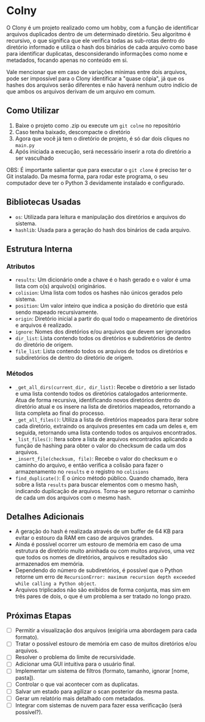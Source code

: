 # Colny

O Clony é um projeto realizado como um hobby, com a função de identificar arquivos duplicados dentro de um determinado diretório. Seu algoritmo é recursivo, o que significa que ele verifica todas as sub-rotas dentro do diretório informado e utiliza o hash dos binários de cada arquivo como base para identificar duplicatas, desconsiderando informações como nome e metadados, focando apenas no conteúdo em si.

Vale mencionar que em caso de variações mínimas entre dois arquivos, pode ser impossível para o Clony identificar a "quase cópia", já que os hashes dos arquivos serão diferentes e não haverá nenhum outro indício de que ambos os arquivos derivam de um arquivo em comum.

## Como Utilizar
1. Baixe o projeto como .zip ou execute um `git colne` no repositório
2. Caso tenha baixado, descompacte o diretório
3. Agora que você já tem o diretório de projeto, é só dar dois cliques no `main.py`
4. Após iniciada a execução, será necessário inserir a rota do diretório a ser vasculhado

OBS: É importante salientar que para executar o `git clone` é preciso ter o Git instalado. Da mesma forma, para rodar este programa, o seu computador deve ter o Python 3 devidamente instalado e configurado.

## Bibliotecas Usadas
- `os`: Utilizada para leitura e manipulação dos diretórios e arquivos do sistema.
- `hashlib`: Usada para a geração do hash dos binários de cada arquivo.

## Estrutura Interna

### Atributos
- `results`: Um dicionário onde a chave é o hash gerado e o valor é uma lista com o(s) arquivo(s) originários.
- `colision`: Uma lista com todos os hashes não únicos gerados pelo sistema.
- `position`: Um valor inteiro que indica a posição do diretório que está sendo mapeado recursivamente.
- `origin`: Diretório inicial a partir do qual todo o mapeamento de diretórios e arquivos é realizado.
- `ignore`: Nomes dos diretórios e/ou arquivos que devem ser ignorados
- `dir_list`: Lista contendo todos os diretórios e subdiretórios de dentro do diretório de origem.
- `file_list`: Lista contendo todos os arquivos de todos os diretórios e subdiretórios de dentro do diretório de origem.

### Métodos
- `_get_all_dirs(current_dir, dir_list)`: Recebe o diretório a ser listado e uma lista contendo todos os diretórios catalogados anteriormente. Atua de forma recursiva, identificando novos diretórios dentro do diretório atual e os insere na lista de diretórios mapeados, retornando a lista completa ao final do processo.
- `_get_all_files()`: Utiliza a lista de diretórios mapeados para iterar sobre cada diretório, extraindo os arquivos presentes em cada um deles e, em seguida, retornando uma lista contendo todos os arquivos encontrados.
- `_list_files()`: Itera sobre a lista de arquivos encontrados aplicando a função de hashing para obter o valor do checksum de cada um dos arquivos.
- `_insert_file(checksum, file)`: Recebe o valor do checksum e o caminho do arquivo, e então verifica a colisão para fazer o armazenamento no `results` e o registro no `colisions`
- `find_duplicate()`: É o único método público. Quando chamado, itera sobre a lista `results` para buscar elementos com o mesmo hash, indicando duplicação de arquivos. Torna-se seguro retornar o caminho de cada um dos arquivos com o mesmo hash.

## Detalhes Adicionais
- A geração do hash é realizada através de um buffer de 64 KB para evitar o estouro da RAM em caso de arquivos grandes.
- Ainda é possível ocorrer um estouro de memória em caso de uma estrutura de diretório muito aninhada ou com muitos arquivos, uma vez que todos os nomes de diretórios, arquivos e resultados são armazenados em memória.
- Dependendo do número de subdiretórios, é possível que o Python retorne um erro de `RecursionError: maximum recursion depth exceeded while calling a Python object`.
- Arquivos triplicados não são exibidos de forma conjunta, mas sim em três pares de dois, o que é um problema a ser tratado no longo prazo.

## Próximas Etapas
- [ ] Permitir a visualização dos arquivos (exigiria uma abordagem para cada formato).
- [ ] Tratar o possível estouro de memória em caso de muitos diretórios e/ou arquivos.
- [ ] Resolver o problema do limite de recursividade.
- [ ] Adicionar uma GUI intuitiva para o usuário final.
- [ ] Implementar um sistema de filtros (formato, tamanho, ignorar [nome, pasta]).
- [ ] Controlar o que vai acontecer com as duplicatas.
- [ ] Salvar um estado para agilizar o scan posterior da mesma pasta.
- [ ] Gerar um relatório mais detalhado com metadados.
- [ ] Integrar com sistemas de nuvem para fazer essa verificação (será possível?).
